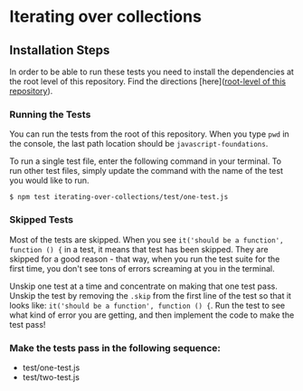 # Iterating over collections

## Installation Steps

In order to be able to run these tests you need to install the dependencies at the root level of this repository. Find the directions [here]([root-level of this repository](https://github.com/turingschool-examples/javascript-foundations)).

### Running the Tests

You can run the tests from the root of this repository. When you type `pwd` in the console, the last path location should be `javascript-foundations`.

To run a single test file, enter the following command in your terminal. To run other test files, simply update the command with the name of the test you would like to run.

```shell
$ npm test iterating-over-collections/test/one-test.js
```

### Skipped Tests

Most of the tests are skipped. When you see `it('should be a function', function () {` in a test, it means that test has been skipped. They are skipped for a good reason - that way, when you run the test suite for the first time, you don't see tons of errors screaming at you in the terminal.

Unskip one test at a time and concentrate on making that one test pass. Unskip the test by removing the `.skip` from the first line of the test so that it looks like: `it('should be a function', function () {`. Run the test to see what kind of error you are getting, and then implement the code to make the test pass!

### Make the tests pass in the following sequence:

* test/one-test.js
* test/two-test.js
